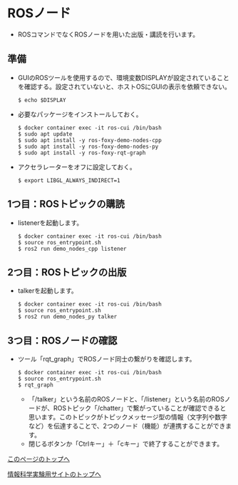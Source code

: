 # ROSノード
- ROSコマンドでなくROSノードを用いた出版・講読を行います。

## 準備
- GUIのROSツールを使用するので、環境変数DISPLAYが設定されていることを確認する。設定されていないと、ホストOSにGUIの表示を依頼できない。
    ```
    $ echo $DISPLAY
    ```
- 必要なパッケージをインストールしておく。
    ```
    $ docker container exec -it ros-cui /bin/bash
    $ sudo apt update
    $ sudo apt install -y ros-foxy-demo-nodes-cpp
    $ sudo apt install -y ros-foxy-demo-nodes-py
    $ sudo apt install -y ros-foxy-rqt-graph
    ```
- アクセラレーターをオフに設定しておく。
    ```
    $ export LIBGL_ALWAYS_INDIRECT=1
    ```

## 1つ目：ROSトピックの購読
- listenerを起動します。
    ```
    $ docker container exec -it ros-cui /bin/bash
    $ source ros_entrypoint.sh
    $ ros2 run demo_nodes_cpp listener
    ```

## 2つ目：ROSトピックの出版
- talkerを起動します。
    ```
    $ docker container exec -it ros-cui /bin/bash
    $ source ros_entrypoint.sh
    $ ros2 run demo_nodes_py talker
    ```

## 3つ目：ROSノードの確認  
- ツール「rqt_graph」でROSノード同士の繋がりを確認します。
    ```
    $ docker container exec -it ros-cui /bin/bash
    $ source ros_entrypoint.sh
    $ rqt_graph
    ```
    - 「/talker」という名前のROSノードと、「/listener」という名前のROSノードが、ROSトピック「/chatter」で繋がっていることが確認できると思います。このトピックがトピックメッセージ型の情報（文字列や数字など）を伝達することで、2つのノード（機能）が連携することができます。
    - 閉じるボタンか「Ctrlキー」＋「cキー」で終了することができます。

[このページのトップへ](#)

[情報科学実験用サイトのトップへ](https://stl-apu.github.io/laboratory_experiments/)
